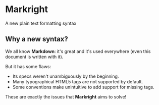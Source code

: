 # Markright

A new plain text formatting syntax

## Why a new syntax?

We all know **Markdown**: it's great and it's used everywhere (even this document is written with it).

But it has some flaws:

* Its specs weren't unambiguously by the beginning.
* Many typographical HTML5 tags are not supported by default.
* Some conventions make unintuitive to add support for missing tags.

These are exactly the issues that **Markright** aims to solve!
